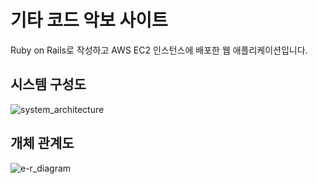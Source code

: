 # 기타 코드 악보 사이트
Ruby on Rails로 작성하고 AWS EC2 인스턴스에 배포한 웹 애플리케이션입니다.

## 시스템 구성도
![system_architecture](https://user-images.githubusercontent.com/101819709/222716782-4badd477-c0c9-4bab-a9cb-b9b726908831.png)

## 개체 관계도
![e-r_diagram](https://user-images.githubusercontent.com/101819709/222727853-0ccabd33-0c5d-416a-99d9-32e3d361ad94.png)
